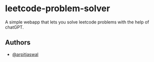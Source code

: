 
# leetcode-problem-solver

A simple webapp that lets you solve leetcode problems with the help of chatGPT.


## Authors

- [@arpitjaswal](https://www.github.com/arpitjaswal)

